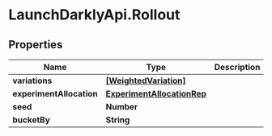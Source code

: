 # LaunchDarklyApi.Rollout

## Properties

Name | Type | Description | Notes
------------ | ------------- | ------------- | -------------
**variations** | [**[WeightedVariation]**](WeightedVariation.md) |  | 
**experimentAllocation** | [**ExperimentAllocationRep**](ExperimentAllocationRep.md) |  | [optional] 
**seed** | **Number** |  | [optional] 
**bucketBy** | **String** |  | [optional] 


